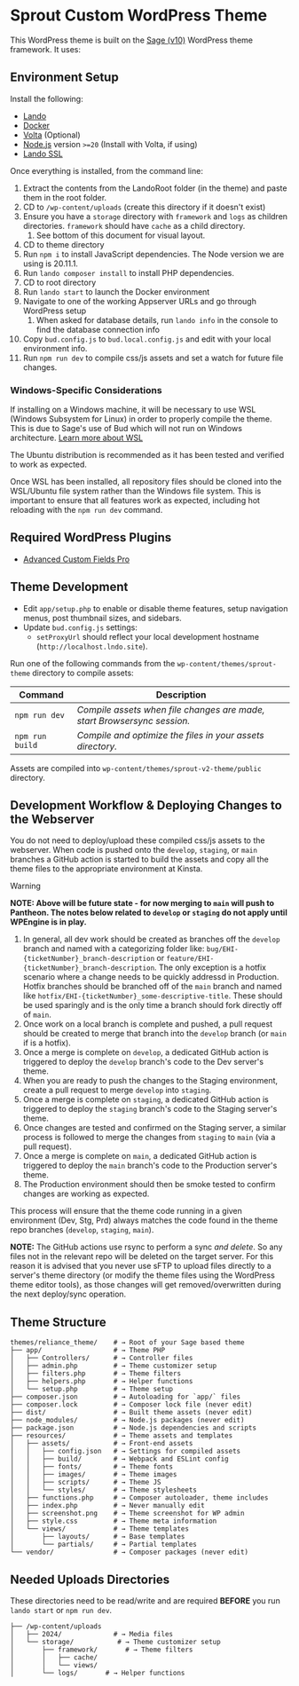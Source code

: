 
# Sprout Custom WordPress Theme

This WordPress theme is built on the [Sage (v10)](https://roots.io/sage) WordPress theme framework. It uses:

## Environment Setup

Install the following:

- [Lando](https://lando.dev/)
- [Docker](https://www.docker.com/)
- [Volta](https://docs.volta.sh/guide/getting-started) (Optional)
- [Node.js](http://nodejs.org) version `>=20` (Install with Volta, if using)
- [Lando SSL](https://docs.lando.dev/core/v3/security.html#macos)

Once everything is installed, from the command line:

1. Extract the contents from the LandoRoot folder (in the theme) and paste them in the root folder.
2. CD to `/wp-content/uploads` (create this directory if it doesn't exist)
3. Ensure you have a `storage` directory with `framework` and `logs` as children directories. `framework` should have `cache` as a child directory. 
   1. See bottom of this document for visual layout.  
4. CD to theme directory
5. Run `npm i` to install JavaScript dependencies. The Node version we are using is 20.11.1.
6. Run `lando composer install` to install PHP dependencies. 
7. CD to root directory
8. Run `lando start` to launch the Docker environment 
9. Navigate to one of the working Appserver URLs and go through WordPress setup
   1. When asked for database details, run `lando info` in the console to find the database connection info
10. Copy `bud.config.js` to `bud.local.config.js` and edit with your local environment info.
11. Run `npm run dev` to compile css/js assets and set a watch for future file changes.

### Windows-Specific Considerations

If installing on a Windows machine, it will be necessary to use WSL (Windows Subsystem for Linux) in order to properly compile the theme. This is due to Sage's use of Bud which will not run on Windows architecture.
[Learn more about WSL](https://learn.microsoft.com/en-us/windows/wsl/about)

The Ubuntu distribution is recommended as it has been tested and verified to work as expected.

Once WSL has been installed, all repository files should be cloned into the WSL/Ubuntu file system rather than the Windows file system. This is important to ensure that all features work as expected, including hot reloading with the `npm run dev` command.

## Required WordPress Plugins

-  [Advanced Custom Fields Pro](https://www.advancedcustomfields.com)


## Theme Development

- Edit `app/setup.php` to enable or disable theme features, setup navigation menus, post thumbnail sizes, and sidebars.
- Update `bud.config.js` settings:
    - `setProxyUrl` should reflect your local development hostname (`http://localhost.lndo.site`).

Run one of the following commands from the `wp-content/themes/sprout-theme` directory to compile assets:

| Command                | Description                              |
| ---------------------- | ---------------------------------------- |
| `npm run dev`          | _Compile assets when file changes are made, start Browsersync session._ |
| `npm run build`        | _Compile and optimize the files in your assets directory._ |

Assets are compiled into `wp-content/themes/sprout-v2-theme/public` directory.


## Development Workflow & Deploying Changes to the Webserver

You do not need to deploy/upload these compiled css/js assets to the webserver. When code is pushed onto the `develop`, `staging`, or `main` branches a GitHub action is started to build the assets and copy all the theme files to the appropriate environment at Kinsta.

> [!WARNING]  
> **NOTE: Above will be future state - for now merging to `main` will push to Pantheon. The notes below related to `develop` or `staging` do not apply until WPEngine is in play.**



1. In general, all dev work should be created as branches off the `develop` branch and named with a categorizing folder like:
   `bug/EHI-{ticketNumber}_branch-description` or `feature/EHI-{ticketNumber}_branch-description`. The only exception is a hotfix scenario where a change needs to be quickly addressd in Production. Hotfix branches should be branched off of the `main` branch and named like `hotfix/EHI-{ticketNumber}_some-descriptive-title`. These should be used sparingly and is the only time a branch should fork directly off of `main`. 
2. Once work on a local branch is complete and pushed, a pull request should be created to merge that branch into the `develop` branch (or `main` if is a hotfix).
3. Once a merge is complete on `develop`, a dedicated GitHub action is triggered to deploy the `develop` branch's code to the Dev server's theme.
4. When you are ready to push the changes to the Staging environment, create a pull request to merge `develop` into `staging`.
5. Once a merge is complete on `staging`, a dedicated GitHub action is triggered to deploy the `staging` branch's code to the Staging server's theme.
6. Once changes are tested and confirmed on the Staging server, a similar process is followed to merge the changes from `staging` to `main` (via a pull request).
7. Once a merge is complete on `main`, a dedicated GitHub action is triggered to deploy the `main` branch's code to the Production server's theme.
8. The Production environment should then be smoke tested to confirm changes are working as expected.

This process will ensure that the theme code running in a given environment (Dev, Stg, Prd) always matches the code found in the theme repo branches (`develop`, `staging`, `main`). 

**NOTE:** The GitHub actions use rsync to perform a sync _and delete_. So any files not in the relevant repo will be deleted on the target server. For this reason it is advised that you never use sFTP to upload files directly to a server's theme directory (or modify the theme files using the WordPress theme editor tools), as those changes will get removed/overwritten during the next deploy/sync operation.


## Theme Structure

```shell
themes/reliance_theme/    # → Root of your Sage based theme
├── app/                  # → Theme PHP
│   ├── Controllers/      # → Controller files
│   ├── admin.php         # → Theme customizer setup
│   ├── filters.php       # → Theme filters
│   ├── helpers.php       # → Helper functions
│   └── setup.php         # → Theme setup
├── composer.json         # → Autoloading for `app/` files
├── composer.lock         # → Composer lock file (never edit)
├── dist/                 # → Built theme assets (never edit)
├── node_modules/         # → Node.js packages (never edit)
├── package.json          # → Node.js dependencies and scripts
├── resources/            # → Theme assets and templates
│   ├── assets/           # → Front-end assets
│   │   ├── config.json   # → Settings for compiled assets
│   │   ├── build/        # → Webpack and ESLint config
│   │   ├── fonts/        # → Theme fonts
│   │   ├── images/       # → Theme images
│   │   ├── scripts/      # → Theme JS
│   │   └── styles/       # → Theme stylesheets
│   ├── functions.php     # → Composer autoloader, theme includes
│   ├── index.php         # → Never manually edit
│   ├── screenshot.png    # → Theme screenshot for WP admin
│   ├── style.css         # → Theme meta information
│   └── views/            # → Theme templates
│       ├── layouts/      # → Base templates
│       └── partials/     # → Partial templates
└── vendor/               # → Composer packages (never edit)
```

## Needed Uploads Directories
These directories need to be read/write and are required **BEFORE** you run `lando start` or `npm run dev`. 
```shell
├── /wp-content/uploads              
│   ├── 2024/             # → Media files
│   └── storage/           # → Theme customizer setup
│       ├── framework/       # → Theme filters
│       │   ├── cache/
│       │   └── views/
│       └── logs/       # → Helper functions
```


